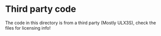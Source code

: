 # Third party code

The code in this directory is from a third party (Mostly ULX3S), check the files for licensing info!
